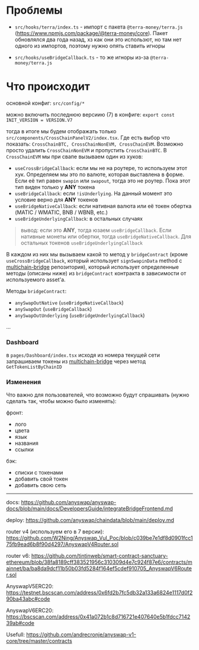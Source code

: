 # Проблемы

- `src/hooks/terra/index.ts` - импорт с пакета `@terra-money/terra.js` (https://www.npmjs.com/package/@terra-money/core). Пакет обновлялся два года назад, хз как они это использют, но там нет одного из импортов, поэтому нужно опять ставить игноры

- `src/hooks/useBridgeCallback.ts` - то же игноры из-за `@terra-money/terra.js`

# Что происходит

основной конфиг: `src/config/*`

можно включить последнюю версиию (7) в конфиге:
`export const INIT_VERSION = VERSION.V7`

тогда в итоге мы будем отображать только `src/components/CrossChainPanelV2/index.tsx`. Где есть выбор что показать:
`CrossChainBTC, CrossChainNonEVM, CrossChainEVM`.
Возможно просто удалить `CrossChainNonEVM` и пропустить `CrossChainBTC`.
В `CrossChainEVM` мы при свапе вызываем один из хуков:

- `useCrossBridgeCallback`: если мы не на роутере, то используем этот хук. Определяем мы это по валюте, которая выставлена в форме. Если её тип равен `swapin` или `swapout`, тогда это не роутер. Пока этот тип виден только у **ANY** токена
- `useBridgeCallback`: если `!isUnderlying`. На данный момент это условие верно для **ANY** токенов
- `useBridgeNativeCallback`: если нативная валюта или её токен обертка (MATIC / WMATIC, BNB / WBNB, etc.)
- `useBridgeUnderlyingCallback`: в остальных случаях

> вывод: если это **ANY**, тогда юзаем `useBridgeCallback`. Если нативные монеты или обертки, тогда `useBridgeNativeCallback`. Для остальных токенов `useBridgeUnderlyingCallback`

В каждом из них мы вызываем какой то метод у `bridgeContract` (кроме `useCrossBridgeCallback`, который использует `signSwapinData` method с [multichain-bridge](https://github.com/anyswap/multichain-bridge) репозитория), который использует определенные методы (описаны ниже) из `bridgeContract` контракта в зависимости от используемого asset'a.

Методы `bridgeContract`:

- `anySwapOutNative` (`useBridgeNativeCallback`)
- `anySwapOut` (`useBridgeCallback`)
- `anySwapOutUnderlying` (`useBridgeUnderlyingCallback`)

...

### Dashboard

в `pages/Dashboard/index.tsx` исходя из номера текущей сети запрашиваем токены из [multichain-bridge](https://github.com/anyswap/multichain-bridge) через метод `GetTokenListByChainID`

### Изменения

Что важно для пользователей, что возможно будут спрашивать (нужно сделать так, чтобы можно было изменять):

фронт:

- лого
- цвета
- язык
- названия
- ссылки

бэк:

- списки с токенами
- добавить свой токен
- добавить свою сеть

---

docs:
https://github.com/anyswap/anyswap-docs/blob/main/docs/DevelopersGuide/integrateBridgeFrontend.md

deploy:
https://github.com/anyswap/chaindata/blob/main/deploy.md

router v4 (используeм его в 7 версии):
https://github.com/W2Ning/Anyswap_Vul_Poc/blob/c039be7e1df8d0901fcc175fb9ead6b8f90d4297/AnyswapV4Router.sol

router v6:
https://github.com/tintinweb/smart-contract-sanctuary-ethereum/blob/38fa8189cff383521956c310309d4e7c924f87e6/contracts/mainnet/ba/ba8da9dcf11b50b03fd5284f164ef5cdef910705_AnyswapV6Router.sol

AnyswapV5ERC20:
https://testnet.bscscan.com/address/0x6fd2b7fc5db32a133a6824e1117d0f290ba43abc#code

AnyswapV6ERC20:
https://bscscan.com/address/0x41a072b1c8d716721e407640e5b1fdcc714239ab#code

Usefull:
https://github.com/andrecronje/anyswap-v1-core/tree/master/contracts

